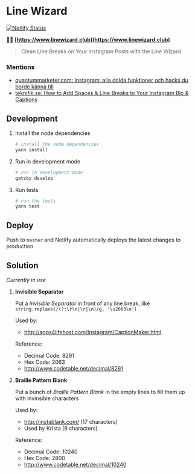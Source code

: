 # Line Wizard

[![Netlify Status](https://api.netlify.com/api/v1/badges/0e497dd0-fcf7-41b0-b3a6-4221c8de4c17/deploy-status)](https://app.netlify.com/sites/linewizard/deploys)

🧙‍♂️ **[https://www.linewizard.club](https://www.linewizard.club)**

> Clean Line Breaks on Your Instagram Posts with the Line Wizard

### Mentions

- [quantummarketer.com: Instagram: alla dolda funktioner och hacks du borde känna till](https://teknifik.se/2017/03/instagram-stories-dolda-funktioner-och-hacks/)
- [teknifik.se: How to Add Spaces & Line Breaks to Your Instagram Bio & Captions](https://quantummarketer.com/add-spaces-line-breaks-bio-captions-instagram/)

## Development

1. Install the node dependencies

   ```sh
   # install the node dependencies
   yarn install
   ```

2. Run in development mode

   ```sh
   # run in development mode
   gatsby develop
   ```

3. Run tests
   ```sh
   # run the tests
   yarn test
   ```

## Deploy

Push to `master` and Netlify automatically deploys the latest changes to production

## Solution

_Currently in use_

1. **Invisible Separator**

   Put a _Invisible Separator_ in front of any line break, like `string.replace(/(?:\r\n|\r|\n)/g, '\u2063\n')`

   Used by:

   - http://apps4lifehost.com/Instagram/CaptionMaker.html

   Reference:

   - Decimal Code: 8291
   - Hex Code: 2063
   - http://www.codetable.net/decimal/8291

2. **Braille Pattern Blank**

   Put a bunch of _Braille Pattern Blank_ in the empty lines to fill them up with invinsible characters

   Used by:

   - http://instablank.com/ (17 characters)
   - Used by Krista (9 characters)

   Reference:

   - Decimal Code: 10240
   - Hex Code: 2800
   - http://www.codetable.net/decimal/10240
